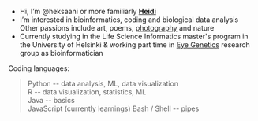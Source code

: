 - Hi, I’m @heksaani or more familiarly [**Heidi**](https://fi.linkedin.com/in/heidi-putkuri)
- I’m interested in bioinformatics, coding and biological data analysis <br>
  Other passions include art, poems, [photography](https://www.flickr.com/photos/heidiputkuri/) and nature 
- Currently studying in the Life Science Informatics master's program in the University of Helsinki & working part time in [Eye Genetics](https://www.folkhalsan.fi/en/knowledge/research/genetics/group-turunen/) research group as bioinformatician


Coding languages:
> Python -- data analysis, ML, data visualization <br>
> R -- data visualization, statistics, ML <br>
> Java -- basics <br>
> JavaScript (currently learnings)
> Bash / Shell -- pipes
<!---
heksaani/heksaani is a ✨ special ✨ repository because its `README.md` (this file) appears on your GitHub profile.
You can click the Preview link to take a look at your changes.
---> 
